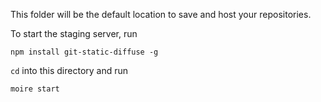 This folder will be the default location to save and host your repositories.

To start the staging server, run

````
npm install git-static-diffuse -g
````

`cd` into this directory and run

````
moire start
````
